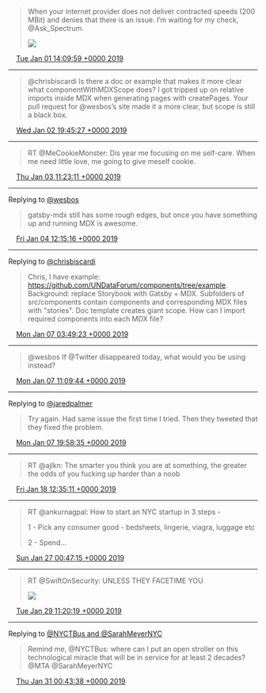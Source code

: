 > When your internet provider does not deliver contracted speeds (200 MBit) and denies that there is an issue. I’m waiting for my check, @Ask_Spectrum. 
> 
> ![](media/1080103847144624128-Dv1MuIbU8AEULNy.jpg)

<img src="media/tweet.ico" width="12" /> [Tue Jan 01 14:09:59 +0000 2019](https://twitter.com/maiertech/status/1080103847144624128)

----

> @chrisbiscardi Is there a doc or example that makes it more clear what componentWithMDXScope does? I got tripped up on relative imports inside MDX when generating pages with createPages. Your pull request for @wesbos’s site made it a more clear, but scope is still a black box.

<img src="media/tweet.ico" width="12" /> [Wed Jan 02 19:45:27 +0000 2019](https://twitter.com/maiertech/status/1080550661098520576)

----

> RT @MeCookieMonster: Dis year me focusing on me self-care. When me need little love, me going to give meself cookie.

<img src="media/tweet.ico" width="12" /> [Thu Jan 03 11:23:11 +0000 2019](https://twitter.com/maiertech/status/1080786646369529857)

----

Replying to [@wesbos](https://twitter.com/wesbos/status/1081042701443842049)

> gatsby-mdx still has some rough edges, but once you have something up and running MDX is awesome.

<img src="media/tweet.ico" width="12" /> [Fri Jan 04 12:15:16 +0000 2019](https://twitter.com/maiertech/status/1081162141703565313)

----

Replying to [@chrisbiscardi](https://twitter.com/chrisbiscardi/status/1080560811557310464)

> Chris, I have example: https://github.com/UNDataForum/components/tree/example. Background: replace Storybook with Gatsby + MDX. Subfolders of src/components contain components and corresponding MDX files with "stories". Doc template creates giant scope. How can I import required components into each MDX file?

<img src="media/tweet.ico" width="12" /> [Mon Jan 07 03:49:23 +0000 2019](https://twitter.com/maiertech/status/1082121996970930176)

----

> @wesbos If @Twitter disappeared today, what would you be using instead?

<img src="media/tweet.ico" width="12" /> [Mon Jan 07 11:09:44 +0000 2019](https://twitter.com/maiertech/status/1082232812906909696)

----

Replying to [@jaredpalmer](https://twitter.com/jaredpalmer/status/1082359790162964480)

> Try again. Had same issue the first time I tried. Then they tweeted that they fixed the problem.

<img src="media/tweet.ico" width="12" /> [Mon Jan 07 19:58:35 +0000 2019](https://twitter.com/maiertech/status/1082365903487021056)

----

> RT @ajlkn: The smarter you think you are at something, the greater the odds of you fucking up harder than a noob

<img src="media/tweet.ico" width="12" /> [Fri Jan 18 12:35:11 +0000 2019](https://twitter.com/maiertech/status/1086240585609109504)

----

> RT @ankurnagpal: How to start an NYC startup in 3 steps -
> 
> 1 - Pick any consumer good - bedsheets, lingerie, viagra, luggage etc
> 
> 2 - Spend…

<img src="media/tweet.ico" width="12" /> [Sun Jan 27 00:47:15 +0000 2019](https://twitter.com/maiertech/status/1089323918744264705)

----

> RT @SwiftOnSecurity: UNLESS THEY FACETIME YOU 
> 
> ![](media/1090208011400998912-DyC6y0CUcAAxjd4.jpg)

<img src="media/tweet.ico" width="12" /> [Tue Jan 29 11:20:19 +0000 2019](https://twitter.com/maiertech/status/1090208011400998912)

----

Replying to [@NYCTBus and @SarahMeyerNYC](https://twitter.com/NYCTBus/status/1090652500456366080)

> Remind me, @NYCTBus: where can I put an open stroller on this technological miracle that will be in service for at least 2 decades? @MTA @SarahMeyerNYC

<img src="media/tweet.ico" width="12" /> [Thu Jan 31 00:43:38 +0000 2019](https://twitter.com/maiertech/status/1090772558415347712)